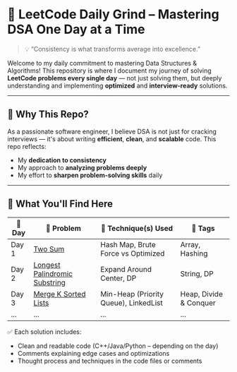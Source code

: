 # 🚀 LeetCode Daily Grind – Mastering DSA One Day at a Time

> 💡 “Consistency is what transforms average into excellence.”

Welcome to my daily commitment to mastering Data Structures & Algorithms! This repository is where I document my journey of solving **LeetCode problems every single day** — not just solving them, but deeply understanding and implementing **optimized** and **interview-ready** solutions.

---

## 📌 Why This Repo?

As a passionate software engineer, I believe DSA is not just for cracking interviews — it's about writing **efficient**, **clean**, and **scalable** code. This repo reflects:
- My **dedication to consistency**
- My approach to **analyzing problems deeply**
- My effort to **sharpen problem-solving skills** daily

---

## 🧠 What You'll Find Here

| 🔢 Day | 🧩 Problem | 🚀 Technique(s) Used | 🧾 Tags |
|-------|-----------|----------------------|--------|
| Day 1 | [Two Sum](https://leetcode.com/problems/two-sum) | Hash Map, Brute Force vs Optimized | Array, Hashing |
| Day 2 | [Longest Palindromic Substring](https://leetcode.com/problems/longest-palindromic-substring) | Expand Around Center, DP | String, DP |
| Day 3 | [Merge K Sorted Lists](https://leetcode.com/problems/merge-k-sorted-lists) | Min-Heap (Priority Queue), LinkedList | Heap, Divide & Conquer |
| ...   | ...       | ...                  | ...    |

✅ Each solution includes:
- Clean and readable code (C++/Java/Python – depending on the day)
- Comments explaining edge cases and optimizations
- Thought process and techniques in the code files or comments


